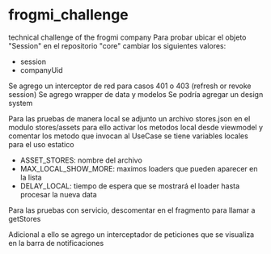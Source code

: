 # frogmi_challenge
technical challenge of the frogmi company
Para probar ubicar el objeto "Session" en el repositorio "core" cambiar los siguientes valores:

- session
- companyUid

Se agrego un interceptor de red para casos 401 o 403 (refresh or revoke session)
Se agrego wrapper de data y modelos
Se podría agregar un design system


Para las pruebas de manera local se adjunto un archivo stores.json en el modulo stores/assets
para ello activar los metodos local desde viewmodel y comentar los metodo que invocan al UseCase
se tiene variables locales para el uso estatico
- ASSET_STORES: nombre del archivo
- MAX_LOCAL_SHOW_MORE: maximos loaders que pueden aparecer en la lista
- DELAY_LOCAL: tiempo de espera que se mostrará el loader hasta procesar la nueva data

Para las pruebas con servicio, descomentar en el fragmento para llamar a getStores

Adicional a ello se agrego un interceptador de peticiones que se visualiza en la barra de notificaciones
